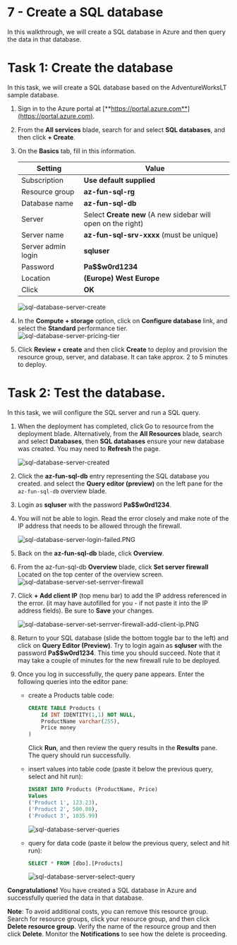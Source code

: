 # 7 - Create a SQL database

In this walkthrough, we will create a SQL database in Azure and then query the data in that database.

# Task 1: Create the database

In this task, we will create a SQL database based on the AdventureWorksLT sample database. 

1. Sign in to the Azure portal at [**https://portal.azure.com**](https://portal.azure.com).

2. From the **All services** blade, search for and select **SQL databases**, and then click **+ Create**. 

3. On the **Basics** tab, fill in this information.  

    | Setting            | Value                                                        |
    | ------------------ | ------------------------------------------------------------ |
    | Subscription       | **Use default supplied**                                     |
    | Resource group     | **az-fun-sql-rg**                                            |
    | Database name      | **az-fun-sql-db**                                            |
    | Server             | Select **Create new** (A new sidebar will open on the right) |
    | Server name        | **az-fun-sql-srv-xxxx** (must be unique)                     |
    | Server admin login | **sqluser**                                                  |
    | Password           | **Pa$$w0rd1234**                                             |
    | Location           | **(Europe) West Europe**                                     |
    | Click              | **OK**                                                       |

   ![sql-database-server-create](/assets/sql-database-server-create.PNG)

4. In the **Compute + storage** option, click on **Configure database** link, and select the **Standard** performance tier.
    ![sql-database-server-pricing-tier](/assets/sql-database-server-pricing-tier.PNG)

5. Click **Review + create** and then click **Create** to deploy and provision the resource group, server, and database. It can take approx. 2 to 5 minutes to deploy.


# Task 2: Test the database.

In this task, we will configure the SQL server and run a SQL query. 

1. When the deployment has completed, click Go to resource from the deployment blade. Alternatively, from the **All Resources** blade, search and select **Databases**, then **SQL databases** ensure your new database was created. You may need to **Refresh** the page.

    ![sql-database-server-created](/assets/sql-database-server-created.PNG)

2. Click the **az-fun-sql-db** entry representing the SQL database you created. and select the **Query editor (preview)** on the left pane for the `az-fun-sql-db` overview blade.

3. Login as **sqluser** with the password **Pa$$w0rd1234**.

4. You will not be able to login. Read the error closely and make note of the IP address that needs to be allowed through the firewall. 

    ![sql-database-server-login-failed.PNG](/assets/sql-database-server-login-failed.PNG)

5. Back on the **az-fun-sql-db** blade, click **Overview**. 

6. From the az-fun-sql-db **Overview** blade, click **Set server firewall** Located on the top center of the overview screen.
    ![sql-database-server-set-serrver-firewall](/assets/sql-database-server-set-serrver-firewall.PNG)

7. Click **+ Add client IP** (top menu bar) to add the IP address referenced in the error. (it may have autofilled for you - if not paste it into the IP address fields). Be sure to **Save** your changes. 

    ![sql-database-server-set-serrver-firewall-add-client-ip.PNG](/assets/sql-database-server-set-serrver-firewall-add-client-ip.PNG)

8. Return to your SQL database (slide the bottom toggle bar to the left) and click on **Query Editor (Preview)**. Try to login again as **sqluser** with the password **Pa$$w0rd1234**. This time you should succeed. Note that it may take a couple of minutes for the new firewall rule to be deployed. 

9.  Once you log in successfully, the query pane appears. Enter the following queries into the editor pane: 
    - create a Products table code:
        ```SQL
        CREATE TABLE Products (
            Id INT IDENTITY(1,1) NOT NULL,
            ProductName varchar(255),
            Price money
        )
        ```
      Click **Run**, and then review the query results in the **Results** pane. The query should run successfully.

    - insert values into table code (paste it below the previous query, select and hit run):
        ```SQL
        INSERT INTO Products (ProductName, Price)
	    Values
	    ('Product 1', 123.23), 
	    ('Product 2', 500.00), 
	    ('Product 3', 1035.99)

        ```
        ![sql-database-server-queries](/assets/sql-database-server-queries.PNG)
    - query for data code (paste it below the previous query, select and hit run):
        ```SQL
        SELECT * FROM [dbo].[Products]
        ```
        ![sql-database-server-select-query](/assets/sql-database-server-select-query.PNG)

   
**Congratulations!** You have created a SQL database in Azure and successfully queried the data in that database.

**Note**: To avoid additional costs, you can remove this resource group. Search for resource groups, click your resource group, and then click **Delete resource group**. Verify the name of the resource group and then click **Delete**. Monitor the **Notifications** to see how the delete is proceeding.
